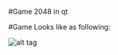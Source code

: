 #Game 2048 in qt


#Game Looks like as following:

![alt tag](https://cloud.githubusercontent.com/assets/11390594/11289362/004d6a14-8efa-11e5-854c-43116b9f5f61.png)
